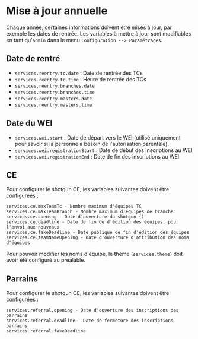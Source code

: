 # Mise à jour annuelle

Chaque année, certaines informations doivent être mises à jour, par exemple les dates de rentrée. Les variables à mettre à jour sont modifiables en tant qu'`admin` dans le menu `Configuration --> Paramétrages`.

## Date de rentré

* `services.reentry.tc.date` : Date de rentrée des TCs
* `services.reentry.tc.time` : Heure de rentrée des TCs
* `services.reentry.branches.date`
* `services.reentry.branches.time`
* `services.reentry.masters.date`
* `services.reentry.masters.time`

## Date du WEI

* `services.wei.start` : Date de départ vers le WEI (utilisé uniquement pour savoir si la personne a besoin de l'autorisation parentale).
* `services.wei.registrationStart` : Date de début des inscriptions au WEI
* `services.wei.registrationEnd` : Date de fin des inscriptions au WEI

## CE

Pour configurer le shotgun CE, les variables suivantes doivent être configurées :
```
services.ce.maxTeamTc - Nombre maximum d'équipes TC
services.ce.maxTeamBranch - Nombre maximum d'équipes de branche
services.ce.opening - Date d'ouverture du shotgun ()
services.ce.deadline - Date de fin de d'édition des équipes, pour l'envoi aux nouveaux
services.ce.fakeDeadline - Date publique de fin d'édition des équipes
services.ce.teamNameOpening - Date d'ouverture d'attribution des noms d'équipes
```

Pour pouvoir modifier les noms d'équipe, le thème (`services.theme`) doit avoir été configuré au préalable.

## Parrains

Pour configurer le shotgun CE, les variables suivantes doivent être configurées :
```
services.referral.opening - Date d'ouverture des inscriptions des parrains
services.referral.deadline - Date de fermeture des inscriptions parrains
services.referral.fakeDeadline
```
